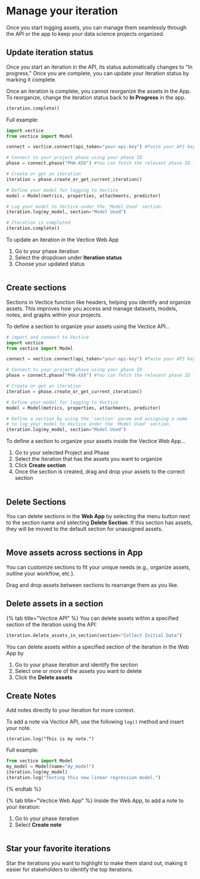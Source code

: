 # Manage your iteration

Once you start logging assets, you can manage them seamlessly through the API or the app to keep your data science projects organized.

## Update iteration status

Once you start an iteration in the API, its status automatically changes to "In progress." Once you are complete, you can update your iteration status by marking it complete.&#x20;


Once an iteration is complete, you cannot reorganize the assets in the App. To reorganize, change the iteration status back to **In Progress** in the app.


```python
iteration.complete()
```


Full example:

```python
import vectice
from vectice import Model

connect = vectice.connect(api_token="your-api-key") #Paste your API key

# Connect to your project phase using your phase ID
phase = connect.phase("PHA-XXX") #You can fetch the relevant phase ID from your chosen Vectice project in the app.

# Create or get an iteration
iteration = phase.create_or_get_current_iteration()

# Define your model for logging to Vectice
model = Model(metrics, properties, attachments, predictor)

# Log your model to Vectice under the 'Model Used' section.
iteration.log(my_model, section="Model Used")

# Iteration is completed
iteration.complete()
```
To update an iteration in the Vectice Web App

1. Go to your phase iteration
2. Select the dropdown under **Iteration status**
3. Choose your updated status

<figure><img src="../.gitbook/assets/iter-status.png" alt=""><figcaption></figcaption></figure>

## Create sections

Sections in Vectice function like headers, helping you identify and organize assets. This improves how you access and manage datasets, models, notes, and graphs within your projects.


To define a section to organize your assets using the Vectice API...

```python
# import and connect to Vectice
import vectice
from vectice import Model

connect = vectice.connect(api_token="your-api-key") #Paste your API key

# Connect to your project phase using your phase ID
phase = connect.phase("PHA-XXX") #You can fetch the relevant phase ID from your chosen Vectice project in the app.

# Create or get an iteration
iteration = phase.create_or_get_current_iteration()

# Define your model for logging to Vectice
model = Model(metrics, properties, attachments, predictor)

# Define a section by using the 'section' param and assigning a name
# to log your model to Vectice under the 'Model Used' section.
iteration.log(my_model, section="Model Used")
```

To define a section to organize your assets inside the Vectice Web App...

1. Go to your selected Project and Phase
2. Select the Iteration that has the assets you want to organize
3. Click **Create section**&#x20;
4. Once the section is created, drag and drop your assets to the correct section

<figure><img src="../.gitbook/assets/image (13).png" alt=""><figcaption></figcaption></figure>


## Delete Sections

You can delete sections in the **Web App** by selecting the menu button next to the section name and selecting **Delete Section**. If this section has assets, they will be moved to the default section for unassigned assets.

<figure><img src="../.gitbook/assets/image (14).png" alt=""><figcaption></figcaption></figure>

## Move assets across sections in App


You can customize sections to fit your unique needs (e.g., organize assets, outline your workflow, etc.).


Drag and drop assets between sections to rearrange them as you like.

## Delete assets in a section


{% tab title="Vectice API" %}
You can delete assets within a specified section of the iteration using the API:

```python
iteration.delete_assets_in_section(section="Collect Initial Data")
```

You can delete assets within a specified section of the iteration in the Web App by

1. Go to your phase iteration and identify the section
2. Select one or more of the assets you want to delete
3. Click the **Delete assets**&#x20;


## Create Notes&#x20;

Add notes directly to your iteration for more context.


To add a note via Vectice API, use the following `log()` method and insert your note.

`iteration.log("This is my note.")`

Full example:

```python
from vectice import Model
my_model = Model(name="my_model")
iteration.log(my_model)
iteration.log("Testing this new linear regression model.")
```
{% endtab %}

{% tab title="Vectice Web App" %}
Inside the Web App, to add a note to your iteration:

1. Go to your phase iteration
2. Select **Create note**

<figure><img src="../.gitbook/assets/create note.png" alt=""><figcaption></figcaption></figure>

## Star your favorite iterations

Star the iterations you want to highlight to make them stand out, making it easier for stakeholders to identify the top iterations.

<figure><img src="../.gitbook/assets/star-iteration.png" alt=""><figcaption></figcaption></figure>

<figure><img src="../.gitbook/assets/star-2.png" alt=""><figcaption></figcaption></figure>
